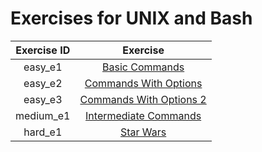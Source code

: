 # Exercises for UNIX and Bash

| Exercise ID | Exercise |
|:-----------:|:--------:|
| easy_e1 | [Basic Commands](https://github.com/ByteAcademyCo/Introduction-And-Environment/tree/master/exercises/unix_and_bash/basic_commands) |
| easy_e2 | [Commands With Options](https://github.com/ByteAcademyCo/Introduction-And-Environment/tree/master/exercises/unix_and_bash/commands_with_options) |
| easy_e3 | [Commands With Options 2](https://github.com/ByteAcademyCo/Introduction-And-Environment/tree/master/exercises/unix_and_bash/commands_with_options_2) |
| medium_e1 | [Intermediate Commands](https://github.com/ByteAcademyCo/Introduction-And-Environment/tree/master/exercises/unix_and_bash/intermediate_commands) |
| hard_e1 | [Star Wars](https://github.com/ByteAcademyCo/Introduction-And-Environment/tree/master/exercises/unix_and_bash/star_wars) |
